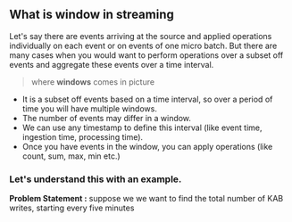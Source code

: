 ## What is window in streaming
Let's say there are events arriving at the source and applied operations individually on each event or on events of one micro batch. But there are many cases when you would want to perform operations over a subset off events and aggregate these events over a time interval.

> where **windows** comes in picture

 - It is a subset off events based on a time interval, so over a period of time you will have multiple windows.
 - The number of events may differ in a window.
 - We can use any timestamp to define this interval (like event time, ingestion time, processing time).
 - Once you have events in the window, you can apply operations (like count, sum, max, min etc.)

### Let's understand this with an example.
**Problem Statement :** suppose we we want to find the total number of KAB writes, starting every five minutes

<!--stackedit_data:
eyJoaXN0b3J5IjpbLTE0MzM2MzM5NzcsNDQ5NzQyOCw3OTk3Mz
kxNzIsLTIzNDM4OTQwLC0yMDgyOTUzMjQwLDg5MzE5MDgyOSwt
MTk2NDI1NzUxOSwtMTcyMDMzNDk1OSwtMTA1NjY3MjE5MiwxND
IwNzk4NTYxLDg1NzM0NTM0MiwzOTkzODQzNiwxOTY2NDAyNzc2
LDE4NjM4ODg5OTcsNzUyMjEwMzc1LC0yOTk2NjEyNjksLTE1Mj
IzNDEyODcsLTQ3NDQ2NzEyMSw4NTg2MjA0NjQsNzg3MTI3MjUx
XX0=
-->